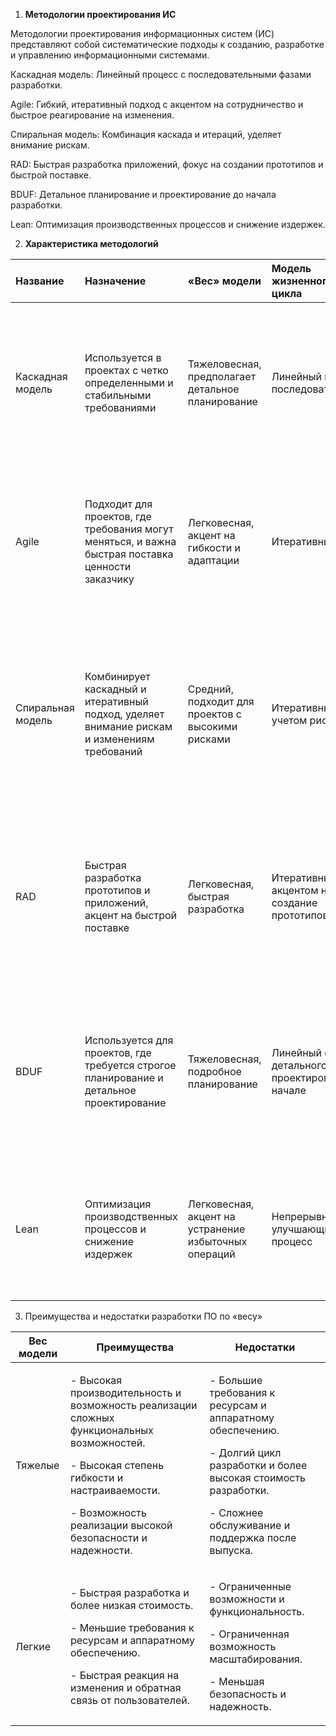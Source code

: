 ﻿1) **Методологии проектирования ИС**

Методологии проектирования информационных систем (ИС) представляют собой систематические подходы к созданию, разработке и управлению информационными системами.

Каскадная модель: Линейный процесс с последовательными фазами разработки.

Agile: Гибкий, итеративный подход с акцентом на сотрудничество и быстрое реагирование на изменения.

Спиральная модель: Комбинация каскада и итераций, уделяет внимание рискам.

RAD: Быстрая разработка приложений, фокус на создании прототипов и быстрой поставке.

BDUF: Детальное планирование и проектирование до начала разработки.

Lean: Оптимизация производственных процессов и снижение издержек.

2) **Характеристика методологий**

|Название|Назначение|«Вес» модели|Модель жизненного цикла|Фазы и стадии методологии|
| :- | :- | :- | :- | :- |
|Каскадная модель|Используется в проектах с четко определенными и стабильными требованиями|Тяжеловесная, предполагает детальное планирование|Линейный и последовательный|<p>- Анализ</p><p>- Проектирование</p><p>- Разработка</p><p>- Тестирование</p><p>- Внедрение</p><p>- поддержка</p>|
|Agile|Подходит для проектов, где требования могут меняться, и важна быстрая поставка ценности заказчику|Легковесная, акцент на гибкости и адаптации|Итеративный|<p>- Определение требований</p><p>- Планирование итерации с разработкой и тестированием</p><p>- обратная связь и адаптация</p>|
|Спиральная модель|Комбинирует каскадный и итеративный подход, уделяет внимание рискам и изменениям требований|Средний, подходит для проектов с высокими рисками|Итеративный с учетом рисков|<p>- Оценка рисков</p><p>- определение целей и альтернатив</p><p>- разработка</p><p>- тестирование</p><p>- планирование следующей итерации</p>|
|RAD|Быстрая разработка прототипов и приложений, акцент на быстрой поставке|Легковесная, быстрая разработка|Итеративный с акцентом на создание прототипов|<p>- Моделирование данных</p><p>- создание прототипа</p><p>- разработка</p><p>- тестирование</p><p>- интеграция и развертывание</p>|
|BDUF|Используется для проектов, где требуется строгое планирование и детальное проектирование|Тяжеловесная, подробное планирование|Линейный с фазой детального проектирования в начале|<p>- Определение требований</p><p>- детальное проектирование</p><p>- разработка</p><p>- тестирование</p><p>- внедрение</p><p>- поддержка</p>|
|Lean|Оптимизация производственных процессов и снижение издержек|Легковесная, акцент на устранение избыточных операций|Непрерывный улучшающий процесс|<p>- Анализ процессов</p><p>- устранение потерь</p><p>- оптимизация</p><p>- повторение и улучшение</p>|

3) Преимущества и недостатки разработки ПО по «весу»

|**Вес модели**|**Преимущества**|**Недостатки**|
| - | - | - |
|Тяжелые|<p>- Высокая производительность и возможность реализации сложных функциональных возможностей.</p><p>- Высокая степень гибкости и настраиваемости.</p><p>- Возможность реализации высокой безопасности и надежности.</p>|<p>- Большие требования к ресурсам и аппаратному обеспечению.</p><p>- Долгий цикл разработки и более высокая стоимость разработки.</p><p>- Сложнее обслуживание и поддержка после выпуска.</p>|
|Легкие|<p>- Быстрая разработка и более низкая стоимость.</p><p>- Меньшие требования к ресурсам и аппаратному обеспечению.</p><p>- Быстрая реакция на изменения и обратная связь от пользователей.</p>|<p>- Ограниченные возможности и функциональность.</p><p>- Ограниченная возможность масштабирования.</p><p>- Меньшая безопасность и надежность.</p>|

